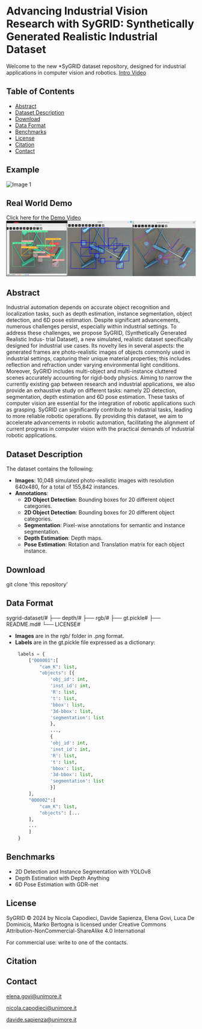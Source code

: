 # Advancing Industrial Vision Research with SyGRID: Synthetically Generated Realistic Industrial Dataset
Welcome to the new *SyGRID dataset repository, designed for industrial applications in computer vision and robotics. [Intro Video](videos/video_sygrid_intro.mp4)

## Table of Contents

- [Abstract](#Abstract)
- [Dataset Description](#dataset-description)
- [Download](#download)
- [Data Format](#data-format)
- [Benchmarks](#benchmarks)
- [License](#license)
- [Citation](#citation)
- [Contact](#contact)

## Example
![Image 1](rgb/006000.png)



## Real World Demo
Click here for the [Demo Video](videos/video_sygrid_robotic.mp4)
![Project Screenshot](ros_pipeline.png)

## Abstract

 Industrial automation depends on accurate object recognition and localization tasks, such as depth estimation, instance segmentation, object detection, and 6D pose estimation. Despite significant advancements, numerous challenges persist, especially within industrial settings. To address these challenges, we propose SyGRID, (Synthetically Generated Realistic Indus-
trial Dataset), a new simulated, realistic dataset specifically designed for industrial use cases. Its novelty lies in several aspects: the generated frames are photo-realistic images of
objects commonly used in industrial settings, capturing their unique material properties; this includes reflection and refraction under varying environmental light conditions. Moreover,
SyGRID includes multi-object and multi-instance cluttered scenes accurately accounting for rigid-body physics. Aiming to narrow the currently existing gap between research and
industrial applications, we also provide an exhaustive study on different tasks: namely 2D detection, segmentation, depth estimation and 6D pose estimation. These tasks of computer
vision are essential for the integration of robotic applications such as grasping. SyGRID can significantly contribute to industrial tasks, leading to more reliable robotic operations. By providing this dataset, we aim to accelerate advancements in robotic automation, facilitating the alignment of current progress in computer vision with the practical demands of industrial robotic applications.



## Dataset Description
The dataset contains the following:

- **Images**: 10,048 simulated photo-realistic images with resolution 640x480, for a total of 155,842 instances.
- **Annotations**: 
  - **2D Object Detection**: Bounding boxes for 20 different object categories.
  - **2D Object Detection**: Bounding boxes for 20 different object categories.
  - **Segmentation**: Pixel-wise annotations for semantic and instance segmentation.
  - **Depth Estimation**: Depth maps.
  - **Pose Estimation**: Rotation and Translation matrix for each object instance.


## Download

git clone 'this repository'

## Data Format

sygrid-dataset/#
├── depth/#
├── rgb/#
├── gt.pickle#
├── README.md#
└── LICENSE#

- **Images** are in the rgb/ folder in .png format.
- **Labels** are in the gt.pickle file expressed as a dictionary:
   ```python
    labels = {
        ["000001":[
            "cam_K": list,
            "objects": [{
                'obj_id': int,
                'inst_id': int,
                'R': list,
                't': list,
                'bbox': list,
                '3d-bbox': list,
                'segmentation': list
                },
                ...,
                {
                'obj_id': int,
                'inst_id': int,
                'R': list,
                't': list,
                'bbox': list,
                '3d-bbox': list,
                'segmentation': list
                }]
        ],
        "000002":[
            "cam_K": list,
            "objects": [...
        ],
        ...
        ]
    }

## Benchmarks

- 2D Detection and Instance Segmentation with YOLOv8
- Depth Estimation with Depth Anything
- 6D Pose Estimation with GDR-net

## License

SyGRID © 2024 by Nicola Capodieci, Davide Sapienza, Elena Govi, Luca De Dominicis, Marko Bertogna is licensed under Creative Commons Attribution-NonCommercial-ShareAlike 4.0 International 

For commercial use: write to one of the contacts.

## Citation

## Contact 

elena.govi@unimore.it

nicola.capodieci@unimore.it

davide.sapienza@unimore.it
